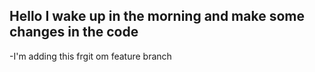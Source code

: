 ## Hello I wake up in the morning and make some changes in the code

-I'm adding this frgit om feature branch